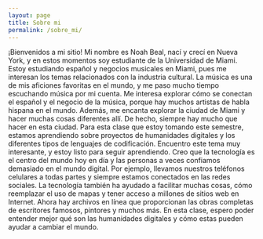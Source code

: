 ```yaml
---
layout: page
title: Sobre mi
permalink: /sobre_mi/
---
```


¡Bienvenidos a mi sitio! Mi nombre es Noah Beal, nací y crecí en Nueva York, y en estos momentos soy estudiante de la Universidad de Miami. Estoy estudiando español y negocios musicales en Miami, pues me interesan los temas relacionados con la industria cultural. La música es una de mis aficiones favoritas en el mundo, y me paso mucho tiempo escuchando música por mi cuenta. Me interesa explorar cómo se conectan el español y el negocio de la música, porque hay muchos artistas de habla hispana en el mundo. Además, me encanta explorar la ciudad de Miami y hacer muchas cosas diferentes allí. De hecho, siempre hay mucho que hacer en esta ciudad. Para esta clase que estoy tomando este semestre, estamos aprendiendo sobre proyectos de humanidades digitales y los diferentes tipos de lenguajes de codificación. Encuentro este tema muy interesante, y estoy listo para seguir aprendiendo. Creo que la tecnología es el centro del mundo hoy en día y las personas a veces confiamos demasiado en el mundo digital. Por ejemplo, llevamos nuestros teléfonos celulares a todas partes y siempre estamos conectados en las redes sociales. La tecnología también ha ayudado a facilitar muchas cosas, cómo reemplazar el uso de mapas y tener acceso a millones de sitios web en Internet. Ahora hay archivos en línea que proporcionan las obras completas de escritores famosos, pintores y muchos más. En esta clase, espero poder entender mejor qué son las humanidades digitales y cómo estas pueden ayudar a cambiar el mundo.

